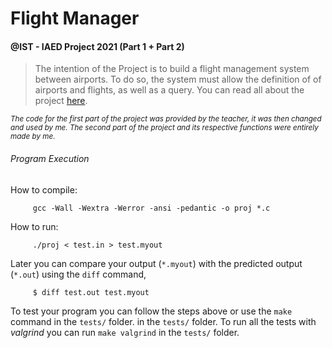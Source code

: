 # Flight Manager
#### @IST - IAED Project 2021 (Part 1 + Part 2)

> The intention of the Project is to build a flight management system between airports. To do so, the system must allow the definition of of airports and flights, as well as a query. You can read all about the project [here](https://github.com/joaoafs/FlightManager/blob/main/Statement.md).

<sub>*The code for the first part of the project was provided by the teacher, it was then changed and used by me. The second part of the project and its respective functions were entirely made by me.*</sub>

###### Program Execution

How to compile: 

```
     gcc -Wall -Wextra -Werror -ansi -pedantic -o proj *.c
```
How to run: 

```
     ./proj < test.in > test.myout
```

Later you can compare your output (`*.myout`) with the predicted output (`*.out`) using the `diff` command,

```
     $ diff test.out test.myout
```

To test your program you can follow the steps above or use the `make` command in the `tests/` folder. in the `tests/` folder.
To run all the tests with *valgrind* you can run `make valgrind` in the `tests/` folder.
